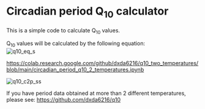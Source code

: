 # Circadian period Q<sub>10</sub> calculator
This is a simple code to calculate Q<sub>10</sub> values.

Q<sub>10</sub> values will be calculated by the following equation:<br />
![q10_eq_s](https://user-images.githubusercontent.com/101025597/157246791-fafd8e4e-d997-413c-a35e-82eea43a9cbc.png) <br />

https://colab.research.google.com/github/dxda6216/q10_two_temperatures/blob/main/circadian_period_q10_2_temperatures.ipynb

![q10_c2p_ss](https://user-images.githubusercontent.com/101025597/157001377-cf9b5dd5-f291-4619-96bf-367f33c270a1.png)

If you have period data obtained at more than 2 different temperatures, please see: https://github.com/dxda6216/q10
